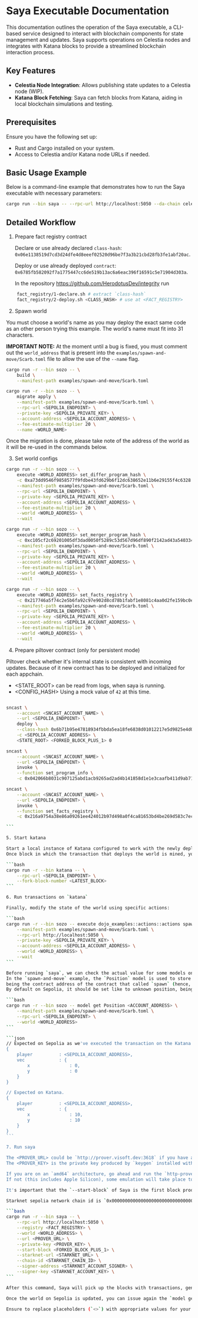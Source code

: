 # Saya Executable Documentation

This documentation outlines the operation of the Saya executable, a CLI-based service designed to interact with blockchain components for state management and updates. Saya supports operations on Celestia nodes and integrates with Katana blocks to provide a streamlined blockchain interaction process.

## Key Features

- **Celestia Node Integration**: Allows publishing state updates to a Celestia node (WIP).
- **Katana Block Fetching**: Saya can fetch blocks from Katana, aiding in local blockchain simulations and testing.

## Prerequisites

Ensure you have the following set up:

- Rust and Cargo installed on your system.
- Access to Celestia and/or Katana node URLs if needed.

## Basic Usage Example

Below is a command-line example that demonstrates how to run the Saya executable with necessary parameters:

```bash
cargo run --bin saya -- --rpc-url http://localhost:5050 --da-chain celestia --celestia-node-url http://127.0.0.1:26658 --celestia-namespace mynm --celestia-node-auth-token eyJhbGciOiJIUzI1NiIsInR5cCI6IkpXVCJ9.....
```

## Detailed Workflow

1. Prepare fact registry contract

   Declare or use already declared `class-hash`: `0x06e1138519d7cd3d24dfe4d8eeef02520d96be7f3a3b21cbd28fb3fe1abf20ac`.

   Deploy or use already deployed `contract`: `0x6785fb582092f7a1775447cc6de519b13ac6a6eac396f16591c5e71904d303a`.

   In the repository https://github.com/HerodotusDev/integrity run

```bash
    fact_registry/1-declare.sh # extract `class-hash`
    fact_registry/2-deploy.sh <CLASS_HASH> # use at <FACT_REGISTRY>
```

2. Spawn world

You must choose a world's name as you may deploy the exact same code as an other person trying this example. The world's name must fit into 31 characters.

**IMPORTANT NOTE:**
At the moment until a bug is fixed, you must comment out the `world_address` that is present into the `examples/spawn-and-move/Scarb.toml` file to allow the use of the `--name` flag.

```bash
cargo run -r --bin sozo -- \
    build \
    --manifest-path examples/spawn-and-move/Scarb.toml

cargo run -r --bin sozo -- \
    migrate apply \
    --manifest-path examples/spawn-and-move/Scarb.toml \
    --rpc-url <SEPOLIA_ENDPOINT> \
    --private-key <SEPOLIA_PRIVATE_KEY> \
    --account-address <SEPOLIA_ACCOUNT_ADDRESS> \
    --fee-estimate-multiplier 20 \
    --name <WORLD_NAME>
```

Once the migration is done, please take note of the address of the world as it will be re-used in the commands below.

3. Set world configs

```bash
cargo run -r --bin sozo -- \
    execute <WORLD_ADDRESS> set_differ_program_hash \
    -c 0xa73dd9546f9858577f9fdbe43fd629b6f12dc638652e11b6e29155f4c6328 \
    --manifest-path examples/spawn-and-move/Scarb.toml \
    --rpc-url <SEPOLIA_ENDPOINT> \
    --private-key <SEPOLIA_PRIVATE_KEY> \
    --account-address <SEPOLIA_ACCOUNT_ADDRESS> \
    --fee-estimate-multiplier 20 \
    --world <WORLD_ADDRESS> \
    --wait

cargo run -r --bin sozo -- \
    execute <WORLD_ADDRESS> set_merger_program_hash \
    -c 0xc105cf2c69201005df3dad0050f5289c53d567d96df890f2142ad43a540334 \
    --manifest-path examples/spawn-and-move/Scarb.toml \
    --rpc-url <SEPOLIA_ENDPOINT> \
    --private-key <SEPOLIA_PRIVATE_KEY> \
    --account-address <SEPOLIA_ACCOUNT_ADDRESS> \
    --fee-estimate-multiplier 20 \
    --world <WORLD_ADDRESS> \
    --wait

cargo run -r --bin sozo -- \
    execute <WORLD_ADDRESS> set_facts_registry \
    -c 0x217746a5f74c2e5b6fa92c97e902d8cd78b1fabf1e8081c4aa0d2fe159bc0eb \
    --manifest-path examples/spawn-and-move/Scarb.toml \
    --rpc-url <SEPOLIA_ENDPOINT> \
    --private-key <SEPOLIA_PRIVATE_KEY> \
    --account-address <SEPOLIA_ACCOUNT_ADDRESS> \
    --fee-estimate-multiplier 20 \
    --world <WORLD_ADDRESS> \
    --wait
```

4. Prepare piltover contract (only for persistent mode)

Piltover check whether it's internal state is consistent with incoming updates. Because of it new contract has to be deployed and initialized for each appchain.

- <STATE_ROOT> can be read from logs, when saya is running.
- <CONFIG_HASH> Using a mock value of `42` at this time.

````bash

sncast \
    --account <SNCAST_ACCOUNT_NAME> \
    --url <SEPOLIA_ENDPOINT> \
    deploy \
    --class-hash 0x6b71b95e47818934fbbda5ea18fe6838d01012217e5d9825e4d08f42d5349d6 \
    -c <SEPOLIA_ACCOUNT_ADDRESS> \
    <STATE_ROOT> <FORKED_BLOCK_PLUS_1> 0

sncast \
    --account <SNCAST_ACCOUNT_NAME> \
    --url <SEPOLIA_ENDPOINT> \
    invoke \
    --function set_program_info \
    -c 0x042066b8031c907125abd1acb9265ad2ad4b141858d1e1e3caafb411d9ab71cc <CONFIG_HASH>

sncast \
    --account <SNCAST_ACCOUNT_NAME> \
    --url <SEPOLIA_ENDPOINT> \
    invoke \
    --function set_facts_registry \
    -c 0x216a9754a38e86a09261ee424012b97d498a0f4ca81653bd4be269d583c7ec9

```

5. Start katana

Start a local instance of Katana configured to work with the newly deployed contract. You should wait your world to be integrated into the latest block (and not the pending).
Once block in which the transaction that deploys the world is mined, you can start `katana` in forking mode.

```bash
cargo run -r --bin katana -- \
    --rpc-url <SEPOLIA_ENDPOINT> \
    --fork-block-number <LATEST_BLOCK>
```

6. Run transactions on `katana`

Finally, modify the state of the world using specific actions:

```bash
cargo run -r --bin sozo -- execute dojo_examples::actions::actions spawn \
    --manifest-path examples/spawn-and-move/Scarb.toml \
    --rpc-url http://localhost:5050 \
    --private-key <SEPOLIA_PRIVATE_KEY> \
    --account-address <SEPOLIA_ACCOUNT_ADDRESS> \
    --world <WORLD_ADDRESS> \
    --wait
```

Before running `saya`, we can check the actual value for some models on Sepolia, to then see them updated by the proof being verified and the state of the world being updated.
In the `spawn-and-move` example, the `Position` model is used to store some data associated with the player,
being the contract address of the contract that called `spawn` (hence, your account address).
By default on Sepolia, it should be set like to unknown position, being like:

```bash
cargo run -r --bin sozo -- model get Position <ACCOUNT_ADDRESS> \
    --manifest-path examples/spawn-and-move/Scarb.toml \
    --rpc-url <SEPOLIA_ENDPOINT> \
    --world <WORLD_ADDRESS>
```

```json
// Expected on Sepolia as we've executed the transaction on the Katana shard.
{
    player          : <SEPOLIA_ACCOUNT_ADDRESS>,
    vec             : {
        x               : 0,
        y               : 0
    }
}

// Expected on Katana.
{
    player          : <SEPOLIA_ACCOUNT_ADDRESS>,
    vec             : {
        x               : 10,
        y               : 10
    }
}
```

7. Run saya

The <PROVER_URL> could be `http://prover.visoft.dev:3618` if you have a registered key or a link to a self hosted instance of `https://github.com/neotheprogramist/http-prover`.
The <PROVER_KEY> is the private key produced by `keygen` installed with `cargo install --git https://github.com/neotheprogramist/http-prover keygen`. Pass the public key to server operator or the prover program.

If you are on an `amd64` architecture, go ahead and run the `http-prover` locally to see how it works and run this whole pipeline locally.
If not (this includes Apple Silicon), some emulation will take place to run the prover on your machine, and this is very very slow.

It's important that the `--start-block` of Saya is the first block produced by Katana as for now Katana is not fetching events from the forked network.

Starknet sepolia network chain id is `0x00000000000000000000000000000000000000000000534e5f5345504f4c4941`.

```bash
cargo run -r --bin saya -- \
    --rpc-url http://localhost:5050 \
    --registry <FACT_REGISTRY> \
    --world <WORLD_ADDRESS> \
    --url <PROVER_URL> \
    --private-key <PROVER_KEY> \
    --start-block <FORKED_BLOCK_PLUS_1> \
    --starknet-url <STARKNET_URL> \
    --chain-id <STARKNET_CHAIN_ID> \
    --signer-address <STARKNET_ACCOUNT_SIGNER> \
    --signer-key <STARKNET_ACCOUNT_KEY> \
```

After this command, Saya will pick up the blocks with transactions, generate the proof for the state transition, and send it to the base layer world contract.

Once the world on Sepolia is updated, you can issue again the `model get` command as seen before, and you should see the `katana` shard state reflected on Sepolia.

Ensure to replace placeholders (`<>`) with appropriate values for your configuration and environment. This documentation provides a comprehensive overview for developers and operators to effectively utilize the Saya service in blockchain applications.
````

